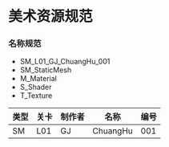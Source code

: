 # 美术资源规范


### 名称规范

- SM_L01_GJ_ChuangHu_001
- SM_StaticMesh 
- M_Material 
- S_Shader 
- T_Texture

类型|关卡|制作者|名称|编号
---|---|---|---|---
SM|L01|GJ|ChuangHu|001
